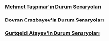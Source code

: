 
### [Mehmet Taşpınar'ın Durum Senaryoları](mehmet-taspinar-senaryo1.pdf)

### [Dovran Orazbayev'in Durum Senaryoları](Dovran-Orazbayev-Gereksinimeri.pdf)

### [Gurtgeldi Atayev'in Durum Senaryoları](Gurtgeldi-Atayev-Durum-Senaryo.pdf)
